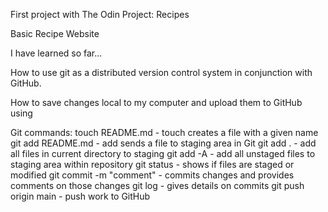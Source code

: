 First project with The Odin Project: Recipes

Basic Recipe Website

I have learned so far...

How to use git as a distributed version control system in conjunction with GitHub.

How to save changes local to my computer and upload them to GitHub using 


Git commands:
    touch README.md -               touch creates a file with a given name
    git add README.md -             add sends a file to staging area in Git
    git add . -                     add all files in current directory to staging
    git add -A -                    add all unstaged files to staging area within repository
    git status -                    shows if files are staged or modified
    git commit -m "comment" -       commits changes and provides comments on those changes
    git log -                       gives details on commits
    git push origin main -          push work to GitHub